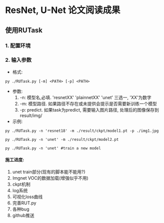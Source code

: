 # ResNet, U-Net 论文阅读成果
## 使用RUTask
### 1. 配置环境
### 2. 输入参数
+ 格式: 
```shell
py ./RUTask.py [-m] <PATH> [-p] <PATH> 
```
+ 参数:
    1. -n: 模型名,必填. 'resnetXX' 'plainnetXX' 'unet' 三选一, 'XX'为数字
    2. -m: 模型路径. 如果路径不存在或未提供会提示是否需要新训练一个模型
    3. -p: predict. 如果task为predict, 需要输入图片路径, 处理后的图像保存到result/img/
+ 示例:
```shell
py ./RUTask.py -n 'resnet18' -m ./result/ckpt/model1.pt -p ./img1.jpg

py ./RUTask.py -n 'unet' -m ./result/ckpt/model2.pt 

py ./RUTask.py -n 'unet' #train a new model
```



#### **施工进度:**
1. unet train部分(现有的脚本能不能用?)
2. Imgnet VOC的数据加载(增强似乎不用)
3. ckpt机制
4. log系统
5. 可视化loss曲线
6. 完善RUT.py
7. 各种bug
8. github推送